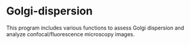 # Golgi-dispersion
This program includes various functions to assess Golgi dispersion and analyze confocal/fluorescence microscopy images. 
